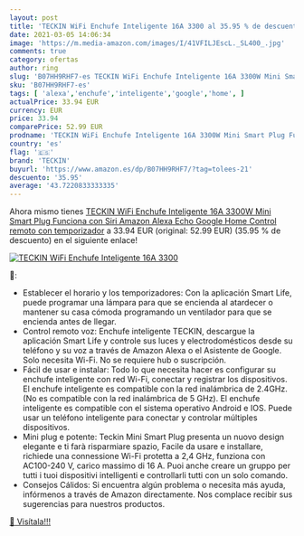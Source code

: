 ```yaml
---
layout: post
title: 'TECKIN WiFi Enchufe Inteligente 16A 3300 al 35.95 % de descuento'
date: 2021-03-05 14:06:34
image: 'https://m.media-amazon.com/images/I/41VFILJEscL._SL400_.jpg'
comments: true
category: ofertas
author: ring
slug: 'B07HH9RHF7-es TECKIN WiFi Enchufe Inteligente 16A 3300W Mini Smart Plug...'
sku: 'B07HH9RHF7-es'
tags: [ 'alexa','enchufe','inteligente','google','home', ]
actualPrice: 33.94 EUR
currency: EUR
price: 33.94
comparePrice: 52.99 EUR
prodname: 'TECKIN WiFi Enchufe Inteligente 16A 3300W Mini Smart Plug Funciona con Siri Amazon Alexa Echo  Google Home  Control remoto con temporizador'
country: 'es'
flag: '🇪🇸'
brand: 'TECKIN'
buyurl: 'https://www.amazon.es/dp/B07HH9RHF7/?tag=tolees-21'
descuento: '35.95'
average: '43.7220833333335'
---
```


Ahora mismo tienes [TECKIN WiFi Enchufe Inteligente 16A 3300W Mini Smart Plug Funciona con Siri Amazon Alexa Echo  Google Home  Control remoto con temporizador](https://www.amazon.es/dp/B07HH9RHF7/?tag=tolees-21) a 33.94 EUR (original: 52.99 EUR) (35.95 %  de descuento) en el siguiente enlace!

[![TECKIN WiFi Enchufe Inteligente 16A 3300](https://m.media-amazon.com/images/I/41VFILJEscL._SL400_.jpg)](https://www.amazon.es/dp/B07HH9RHF7/?tag=tolees-21)

🔎:

- Establecer el horario y los temporizadores: Con la aplicación Smart Life, puede programar una lámpara para que se encienda al atardecer o mantener su casa cómoda programando un ventilador para que se encienda antes de llegar.
- Control remoto voz: Enchufe inteligente TECKIN, descargue la aplicación Smart Life y controle sus luces y electrodomésticos desde su teléfono y su voz a través de Amazon Alexa o el Asistente de Google. Solo necesita Wi-Fi. No se requiere hub o suscripción.
- Fácil de usar e instalar: Todo lo que necesita hacer es configurar su enchufe inteligente con red Wi-Fi, conectar y registrar los dispositivos. El enchufe inteligente es compatible con la red inalámbrica de 2.4GHz. (No es compatible con la red inalámbrica de 5 GHz). El enchufe inteligente es compatible con el sistema operativo Android e IOS. Puede usar un teléfono inteligente para conectar y controlar múltiples dispositivos.
- Mini plug e potente: Teckin Mini Smart Plug presenta un nuovo design elegante e ti farà risparmiare spazio, Facile da usare e installare, richiede una connessione Wi-Fi protetta a 2,4 GHz, funziona con AC100-240 V, carico massimo di 16 A. Puoi anche creare un gruppo per tutti i tuoi dispositivi intelligenti e controllarli tutti con un solo comando.
- Consejos Cálidos: Si encuentra algún problema o necesita más ayuda, infórmenos a través de Amazon directamente. Nos complace recibir sus sugerencias para nuestros productos.

[🛒 Visítala!!!](https://www.amazon.es/dp/B07HH9RHF7/?tag=tolees-21)
